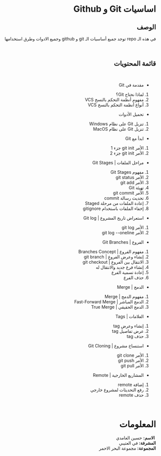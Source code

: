 <div dir=rtl>

# اساسيات Git و Github

<h2 align="right">الوصف</h2>
<p align="right" dir="rtl">

في هذه الـ repo توجد جميع أساسيات الـ git و github وجميع الادوات وطرق استخدامها
​
</p>
​
<h2 align="right">قائمة المحتويات</h2>
<div dir="rtl">
​

- مقدمة في Git
  ​

1. لماذا نحتاج Git؟
2. مفهوم أنظمة التحكم بالنسخ VCS
3. أنواع أنظمة التحكم بالنسخ VCS
   ​

- تحميل الأدوات
  ​

1. تنزيل Git على نظام Windows
2. تنزيل Git على نظام MacOS
   ​

- ابدأ مع Git
  ​

1. الأمر git init جزء 1
2. الأمر git init جزء 2
   ​

- مراحل الملفات | Git Stages
  ​

1. مفهوم Git Stages
2. الأمر git status
3. الأمر git add
4. تهيئة Git
5. الأمر git commit
6. تحديث رسالة commit
7. إعادة الملفات من مرحلة Staged
8. إخفاء الملفات باستخدام gitignore
   ​

- استعراض تاريخ المشروع | Git log
  ​

1. الأمر git log
2. الأمر git log --oneline
   ​

- الفروع | Git Branches
  ​

1. مفهوم الفروع | Branches Concept
2. إنشاء وعرض الفروع | git branch
3. الانتقال بين الفروع | git checkout
4. إنشاء فرع جديد والانتقال له
5. إعادة تسمية الفرع
6. حذف الفرع
   ​

- الدمج | Merge
  ​

1. مفهوم الدمج | Merge
2. الدمج المباشر | Fast-Forward Merge
3. الدمج الحقيقي | True Merge
   ​

- العلامات | Tags
  ​

1. إنشاء وعرض tag
2. عرض تفاصيل tag
3. حذف tag
   ​

- استنساخ مشروع | Git Cloning
  ​

1. الأمر git clone
2. الأمر git push
3. الأمر git pull
   ​

- المشاريع الخارجية | Remote
  ​

1. إضافة remote
2. رفع التحديثات لمشروع خارجي
3. حذف remote
​
</div>
​

# المعلومات

​
**الاسم:** حسين الغامدي<br/>
**المشرفة:** في العتيبي<br/>
**المجموعة:** مجموعة البحر الاحمر

</div>
